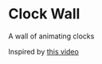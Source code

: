 # Clock Wall

A wall of animating clocks

Inspired by [this video](https://www.youtube.com/watch?v=FNxiFOUKpZ4)